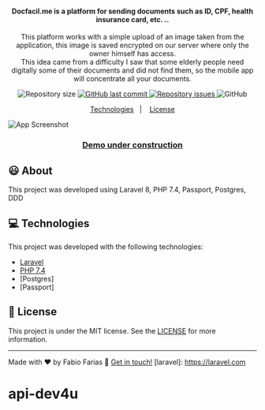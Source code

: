 <h4 align="center">
Docfacil.me is a platform for sending documents such as ID, CPF, health insurance card, etc. .. <br>
</h4>
<p align="center">
This platform works with a simple upload of an image taken from the application, this image is saved
  encrypted on our server where only the owner himself has access. <br>
  This idea came from a difficulty I saw that some elderly people need digitally some of their documents
   and did not find them, so the mobile app will concentrate all your documents.
</p>
<p align="center">
  <img alt="Repository size" src="https://img.shields.io/github/repo-size/frf/docfacil.me.svg">
  <a href="https://github.com/frf/docfacil.me/commits/master">
    <img alt="GitHub last commit" src="https://img.shields.io/github/last-commit/frf/docfacil.me.svg">
  </a>

  <a href="https://github.com/frf/docfacil.me/issues">
    <img alt="Repository issues" src="https://img.shields.io/github/issues/frf/docfacil.me.svg">
  </a>

  <img alt="GitHub" src="https://img.shields.io/github/license/frf/docfacil.me.svg">
</p>

<p align="center">
  <a href="#frf">Technologies</a>&nbsp;&nbsp;&nbsp;|&nbsp;&nbsp;&nbsp;
  <a href="#memo-license">License</a>
</p>

![App Screenshot](https://docfacil.me/images/screens/screen_apps.png)
<p align="center">
  <a href="https://docfacil.me" target="_blank">
    <h3 align="center">Demo under construction</h3>
  </a>
</p>

## :smiley: About

This project was developed using Laravel 8, PHP 7.4, Passport, Postgres, DDD

## :computer: Technologies
This project was developed with the following technologies:

- [Laravel](https://laravel.com/)
- [PHP 7.4](https://php.net/)
- [Postgres]
- [Passport]

## :memo: License

This project is under the MIT license. See the [LICENSE](https://github.com/frf/docfacil.me/blob/master/LICENSE) for more information.

---
Made with ♥ by Fabio Farias :wave: [Get in touch!](https://linkedin.com/in/fabiorochafarias/)
[laravel]: https://laravel.com
# api-dev4u
